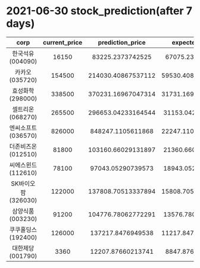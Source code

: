 # 2021-06-30 stock_prediction(after 7 days)

|   corp   |   current_price   |   prediction_price   |   expected_profit   |
|:--------:|:-----------------:|:--------------------:|:-------------------:|
|한국석유(004090)|16150|83225.2373742525|67075.2373742525|
|카카오(035720)|154500|214030.40867537112|59530.408675371116|
|효성화학(298000)|338500|370231.16967047314|31731.169670473144|
|셀트리온(068270)|265500|296653.04233164544|31153.04233164544|
|엔씨소프트(036570)|826000|848247.1105611868|22247.110561186797|
|더존비즈온(012510)|81800|103160.66029131897|21360.66029131897|
|씨에스윈드(112610)|78100|97043.05290739573|18943.05290739573|
|SK바이오팜(326030)|122000|137808.70513337894|15808.705133378942|
|삼양식품(003230)|91200|104776.78062772291|13576.78062772291|
|쿠쿠홀딩스(192400)|126000|137217.8476949538|11217.847694953787|
|대한제당(001790)|3360|12207.87660213741|8847.87660213741|
